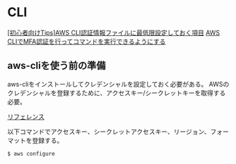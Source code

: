 # CLI

[[初心者向けTips]AWS CLI認証情報ファイルに最低限設定しておく項目](https://dev.classmethod.jp/articles/20200415-awscli-credential-files/)
[AWS CLIでMFA認証を行ってコマンドを実行できるようにする](https://zenn.dev/kkenjii/articles/try-aws-cli-mfa) 

## aws-cliを使う前の準備

aws-cliをインストールしてクレデンシャルを設定しておく必要がある。
AWSのクレデンシャルを登録するために、アクセスキー/シークレットキーを取得する必要。

[リフェレンス](https://docs.aws.amazon.com/ja_jp/cli/latest/userguide/cli-configure-quickstart.html#cli-configure-quickstart-creds)

以下コマンドでアクセスキー、シークレットアクセスキー、リージョン、フォーマットを登録する。

`$ aws configure`

